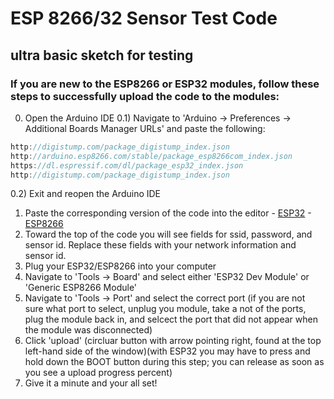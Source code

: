 # ESP 8266/32 Sensor Test Code
## ultra basic sketch for testing 

### If you are new to the ESP8266 or ESP32 modules, follow these steps to successfully upload the code to the modules:

0) Open the Arduino IDE
0.1) Navigate to 'Arduino -> Preferences -> Additional Boards Manager URLs' and paste the following:
 ```cpp
http://digistump.com/package_digistump_index.json
http://arduino.esp8266.com/stable/package_esp8266com_index.json
https://dl.espressif.com/dl/package_esp32_index.json
http://digistump.com/package_digistump_index.json
 ```
0.2) Exit and reopen the Arduino IDE
1) Paste the corresponding version of the code into the editor - [ESP32](https://github.com/mb822/AguaClara-NJIT-Sensor-Code/edit/main/ESP32Code.ino) - [ESP8266](https://github.com/mb822/AguaClara-NJIT-Sensor-Code/edit/main/ESP8266Code.ino)
2) Toward the top of the code you will see fields for ssid, password, and sensor id. Replace these fields with your network information and sensor id. 
3) Plug your ESP32/ESP8266 into your computer
4) Navigate to 'Tools -> Board' and select either 'ESP32 Dev Module' or 'Generic ESP8266 Module'
5) Navigate to 'Tools -> Port' and select the correct port (if you are not sure what port to select, unplug you module, take a not of the ports, plug the module back in, and selcect the port that did not appear when the module was disconnected)
6) Click 'upload' (circluar button with arrow pointing right, found at the top left-hand side of the window)(with ESP32 you may have to press and hold down the BOOT button during this step; you can release as soon as you see a upload progress percent)
7) Give it a minute and your all set!
